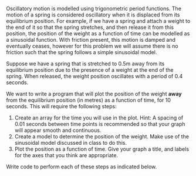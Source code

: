 Oscillatory motion is modelled using trigonometric period functions. The motion of a spring is considered oscillatory when it is displaced from its equilibrium position. For example, if we have a spring and attach a weight to the end of it so that the spring stretches, and then release it from this position, the position of the weight as a function of time can be modelled as a sinusoidal function. With friction present, this motion is damped and eventually ceases, however for this problem we will assume there is no friction such that the spring follows a simple sinusoidal model.

Suppose we have a spring that is stretched to 0.5m away from its equilibrium position due to the presence of a weight at the end of the spring. When released, the weight position oscillates with a period of 0.4 seconds. 

We want to write a program that will plot the position of the weight **away** from the equilibrium position (in metres) as a function of time, for 10 seconds. This will require the following steps:
1.	Create an array for the time you will use in the plot. Hint: A spacing of 0.01 seconds between time points is recommended so that your graph will appear smooth and continuous.
2.	Create a model to determine the position of the weight. Make use of the sinusoidal model discussed in class to do this. 
3.	Plot the position as a function of time. Give your graph a title, and labels for the axes that you think are appropriate. 

Write code to perform each of these steps as indicated below.
